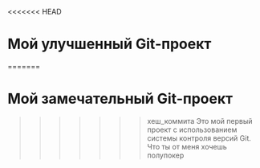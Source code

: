 <<<<<<< HEAD
   # Мой улучшенный Git-проект
   =======
   # Мой замечательный Git-проект
   >>>>>>> хеш_коммита
Это мой первый проект с использованием системы контроля версий Git. Что ты от меня хочешь полупокер
